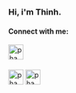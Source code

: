 ### Hi, i'm Thinh. 

<h4 align="left">Connect with me:</h4>

<a href="https://twitter.com/thinh7174" target="blank"><img align="center" src="https://cdn-icons.flaticon.com/png/512/3536/premium/3536424.png?token=exp=1634440842~hmac=8b2e53ac36bbb021e9359c73e29eda2b" alt="phamthinh" height="30" width="30" /></a>
<h4></h4>
<a href="https://www.linkedin.com/in/phamthinh127" target="blank"><img align="center" src="https://cdn-icons.flaticon.com/png/512/3536/premium/3536505.png?token=exp=1634440942~hmac=6939b667fbde90bf85331a132712de75" alt="phamthinh" height="30" width="30" /></a>
<a href="https://www.facebook.com/thinhit127" target="blank"><img align="center" src="https://cdn-icons-png.flaticon.com/512/174/174848.png" alt="phamthinh" height="30" width="30" /></a>
